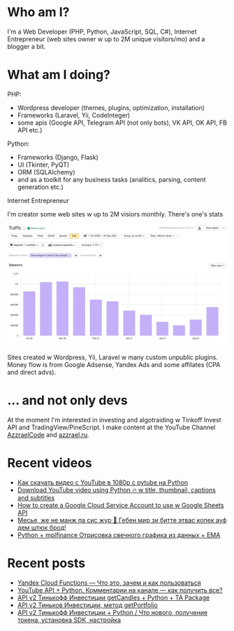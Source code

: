 # Who am I?

I'm a Web Developer (PHP, Python, JavaScript, SQL, C#), Internet Entrepreneur (web sites owner w up to 2M unique visitors/mo) and a blogger a bit.

# What am I doing?

PHP:
- Wordpress developer (themes, plugins, optimization, installation) 
- Frameworks (Laravel, Yii, CodeInteger)
- some apis (Google API, Telegram API (not only bots), VK API, OK API, FB API etc.)

Python:
- Frameworks (Django, Flask)
- UI (Tkinter, PyQT)
- ORM (SQLAlchemy)
- and as a toolkit for any business tasks (analitics, parsing, content generation etc.)

Internet Entrepreneur

I'm creator some web sites w up to 2M visiors monthly. There's one's stats

![Unique visitors in 2021](https://github.com/AzzraelCode/AzzraelCode/blob/main/images/n.jpg?raw=true)

Sites created w Wordpress, Yii, Laravel w many custom unpublic plugins. Money flow is from Google Adsense, Yandex Ads and some affilates (CPA and direct advs).

# ... and not only devs

At the moment I'm interested in investing and algotraiding w Tinkoff Invest API and TradingView/PineScript. I make content at the YouTube Channel [AzzraelCode](https://www.youtube.com/channel/UCf6kozNejHoQuFhBDB8cfxA) and [azzrael.ru](https://azzrael.ru). 

# Recent videos

<!-- AZZCODEYT:START -->
- [Как скачать видео с YouTube в 1080p с pytube на Python](https://www.youtube.com/watch?v=3FIS2MiAXW8)
- [Download YouTube video using Python 🔥 w title, thumbnail, captions and subtitles](https://www.youtube.com/watch?v=YbmdaLevJ1k)
- [How to create a Google Cloud Service Account to use w Google Sheets API](https://www.youtube.com/watch?v=fxGeppjO0Mg)
- [Месье, же не манж па сис жур 🤧 Гебен мир зи битте этвас копек ауф дем штюк брод!](https://www.youtube.com/watch?v=7_CvK8_UY3M)
- [Python + mplfinance Отрисовка свечного графика из данных + EMA](https://www.youtube.com/watch?v=bDiLrGlM9dQ)
<!-- AZZCODEYT:END -->


# Recent posts

<!-- AZZRAELRU:START -->
- [Yandex Cloud Functions — Что это, зачем и как пользоваться](https://azzrael.ru/yandex-cloud-functions)
- [YouTube API + Python. Комментарии на канале — как получить все?](https://azzrael.ru/youtube-api-python-channel-comments)
- [API v2 Тинькофф Инвестиции getCandles + Python + TA Package](https://azzrael.ru/api-v2-tinkoff-invest-get-candles-python)
- [API v2 Тиньков Инвестиции, метод getPortfolio](https://azzrael.ru/api-v2-tinkov-invest-getportfolio)
- [API v2 Тинькофф Инвестиции + Python  / Что нового, получение токена, установка SDK, настройка](https://azzrael.ru/api-v2-tinkoff-invest)
<!-- AZZRAELRU:END -->

